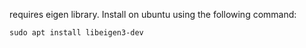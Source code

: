 requires eigen library.
Install on ubuntu using the following command:
```powershell
sudo apt install libeigen3-dev
```
